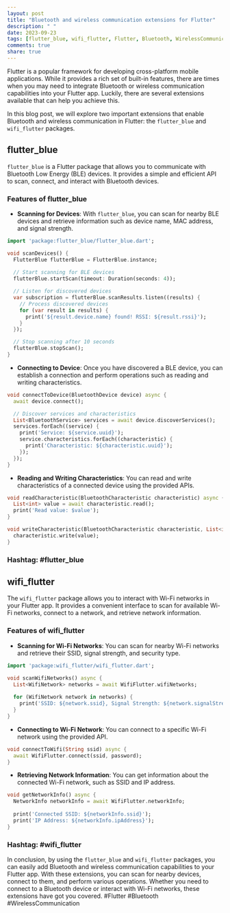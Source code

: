 ```yaml
---
layout: post
title: "Bluetooth and wireless communication extensions for Flutter"
description: " "
date: 2023-09-23
tags: [flutter_blue, wifi_flutter, Flutter, Bluetooth, WirelessCommunication]
comments: true
share: true
---
```


Flutter is a popular framework for developing cross-platform mobile applications. While it provides a rich set of built-in features, there are times when you may need to integrate Bluetooth or wireless communication capabilities into your Flutter app. Luckily, there are several extensions available that can help you achieve this.

In this blog post, we will explore two important extensions that enable Bluetooth and wireless communication in Flutter: the `flutter_blue` and `wifi_flutter` packages.

## flutter_blue

`flutter_blue` is a Flutter package that allows you to communicate with Bluetooth Low Energy (BLE) devices. It provides a simple and efficient API to scan, connect, and interact with Bluetooth devices.

### Features of flutter_blue

- **Scanning for Devices**: With `flutter_blue`, you can scan for nearby BLE devices and retrieve information such as device name, MAC address, and signal strength.

```dart
import 'package:flutter_blue/flutter_blue.dart';

void scanDevices() {
  FlutterBlue flutterBlue = FlutterBlue.instance;
  
  // Start scanning for BLE devices
  flutterBlue.startScan(timeout: Duration(seconds: 4));

  // Listen for discovered devices
  var subscription = flutterBlue.scanResults.listen((results) {
    // Process discovered devices
    for (var result in results) {
      print('${result.device.name} found! RSSI: ${result.rssi}');
    }
  });

  // Stop scanning after 10 seconds
  flutterBlue.stopScan();
}
```

- **Connecting to Device**: Once you have discovered a BLE device, you can establish a connection and perform operations such as reading and writing characteristics.

```dart
void connectToDevice(BluetoothDevice device) async {
  await device.connect();

  // Discover services and characteristics
  List<BluetoothService> services = await device.discoverServices();
  services.forEach((service) {
    print('Service: ${service.uuid}');
    service.characteristics.forEach((characteristic) {
      print('Characteristic: ${characteristic.uuid}');
    });
  });
}
```

- **Reading and Writing Characteristics**: You can read and write characteristics of a connected device using the provided APIs.

```dart
void readCharacteristic(BluetoothCharacteristic characteristic) async {
  List<int> value = await characteristic.read();
  print('Read value: $value');
}

void writeCharacteristic(BluetoothCharacteristic characteristic, List<int> value) {
  characteristic.write(value);
}
```

### Hashtag: #flutter_blue

## wifi_flutter

The `wifi_flutter` package allows you to interact with Wi-Fi networks in your Flutter app. It provides a convenient interface to scan for available Wi-Fi networks, connect to a network, and retrieve network information.

### Features of wifi_flutter

- **Scanning for Wi-Fi Networks**: You can scan for nearby Wi-Fi networks and retrieve their SSID, signal strength, and security type.

```dart
import 'package:wifi_flutter/wifi_flutter.dart';

void scanWifiNetworks() async {
  List<WifiNetwork> networks = await WifiFlutter.wifiNetworks;
  
  for (WifiNetwork network in networks) {
    print('SSID: ${network.ssid}, Signal Strength: ${network.signalStrength}');
  }
}
```

- **Connecting to Wi-Fi Network**: You can connect to a specific Wi-Fi network using the provided API.

```dart
void connectToWifi(String ssid) async {
  await WifiFlutter.connect(ssid, password);
}
```

- **Retrieving Network Information**: You can get information about the connected Wi-Fi network, such as SSID and IP address.

```dart
void getNetworkInfo() async {
  NetworkInfo networkInfo = await WifiFlutter.networkInfo;
  
  print('Connected SSID: ${networkInfo.ssid}');
  print('IP Address: ${networkInfo.ipAddress}');
}
```

### Hashtag: #wifi_flutter

In conclusion, by using the `flutter_blue` and `wifi_flutter` packages, you can easily add Bluetooth and wireless communication capabilities to your Flutter app. With these extensions, you can scan for nearby devices, connect to them, and perform various operations. Whether you need to connect to a Bluetooth device or interact with Wi-Fi networks, these extensions have got you covered. #Flutter #Bluetooth #WirelessCommunication